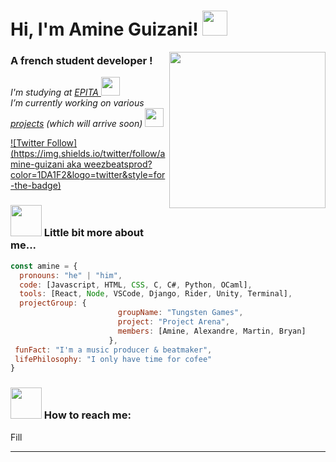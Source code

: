 # Hi, I'm Amine Guizani! <img src="https://media.giphy.com/media/3owyplYLWlGFQk9mF2/giphy.gif" width="40">
<img align='right' src="https://media.giphy.com/media/M9gbBd9nbDrOTu1Mqx/giphy.gif" width="250">

### A french student developer !
<p><em>I'm studying at <a href="https://www.epita.fr/">EPITA </a><img src="https://media.giphy.com/media/fYSnHlufseco8Fh93Z/giphy.gif" width="30">
</br>I’m currently working on various <a href="">projects</a> (which will arrive soon) <img src="https://media.giphy.com/media/WUlplcMpOCEmTGBtBW/giphy.gif" width="30">
</em></p>

[![Twitter Follow](https://img.shields.io/twitter/follow/amine-guizani aka weezbeatsprod?color=1DA1F2&logo=twitter&style=for-the-badge)](https://twitter.com/intent/follow?original_referer=https%3A%2F%2Fgithub.com%2Famine-guizani&screen_name=weezbeatsprod)

<!--
[![Twitter: ThaiiBraga](https://img.shields.io/twitter/follow/ThaiiBraga?style=social)](https://twitter.com/ThaiiBraga)
[![Linkedin: thaianebraga](https://img.shields.io/badge/-thaianebraga-blue?style=flat-square&logo=Linkedin&logoColor=white&link=https://www.linkedin.com/in/thaianebraga/)](https://www.linkedin.com/in/thaianebraga/)
[![GitHub Thaiane](https://img.shields.io/github/followers/thaiane?label=follow&style=social)](https://github.com/Thaiane)
-->
### <img src="https://media.giphy.com/media/mtAU9hD8qdrBC/giphy.gif" width="50"> Little bit more about me...
```javascript
const amine = {
  pronouns: "he" | "him",
  code: [Javascript, HTML, CSS, C, C#, Python, OCaml],
  tools: [React, Node, VSCode, Django, Rider, Unity, Terminal],
  projectGroup: {
                        groupName: "Tungsten Games",
                        project: "Project Arena",
                        members: [Amine, Alexandre, Martin, Bryan]
                      },
 funFact: "I'm a music producer & beatmaker",
 lifePhilosophy: "I only have time for cofee"
}
```

### <img src="https://media.giphy.com/media/S9iQrwkYdb7cjA15UE/giphy.gif" width="50"> How to reach me:
Fill

---

[epilink]: https://www.epita.fr/



<!--
**amine-guizani/amine-guizani** is a ✨ _special_ ✨ repository because its `README.md` (this file) appears on your GitHub profile.

Here are some ideas to get you started:

- 🔭 I’m currently working on ...
- 🌱 I’m currently learning ...
- 👯 I’m looking to collaborate on ...
- 🤔 I’m looking for help with ...
- 💬 Ask me about ...
- 📫 How to reach me: ...
- 😄 Pronouns: ...
- ⚡ Fun fact: ...
-->
